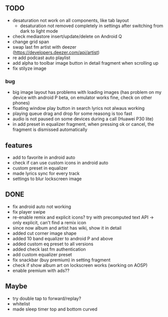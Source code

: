 ## TODO
- desaturation not work on all components, like tab layout
    - desaturation not removed completely in settings after switching from dark to light mode
- check mediastore insert/update/delete on Android Q
- change grid span
- swap last fm artist with deezer (https://developers.deezer.com/api/artist) 
- re add podcast auto playlist
- add alpha to toolbar image button in detail fragment when scrolling up
- fix stilyze image

### bug
- big image layout has problems with loading images 
    (has problem on my device with android P beta, on emulator works fine, check on other phones)
- floating window play button in search lyrics not alwaus working
- playing queue drag and drop for some reasong is too fast 
- audio is not paused on some devices during a call (Huawei P30 lite)
- in add preset in equalizer fragment, when pressing ok or cancel, the fragment is dismissed automatically

## features
- add to favorite in android auto
- check if can use custom icons in android auto
- custom preset in equalizer
- made lyrics sync for every track
- settings to blur lockscreen image


## DONE
- fix android auto not working
- fix player swipe
- re-enable remix and explicit icons? try with precomputed text API -> only explicit, can't find a remix icon
- since now album and artist has wiki, show it in detail
- added cut corner image shape
- added 10 band equalizer to android P and above
- added custom eq preset to all versions
- added check last fm authentication
- add custom equalizer preset
- fix snackbar (buy premium) in setting fragment
- check if show album art on lockscreen works (working on AOSP)
- enable premium with ads??

## Maybe
- try double tap to forward/replay?
- whitelist
- made sleep timer top and bottom curved